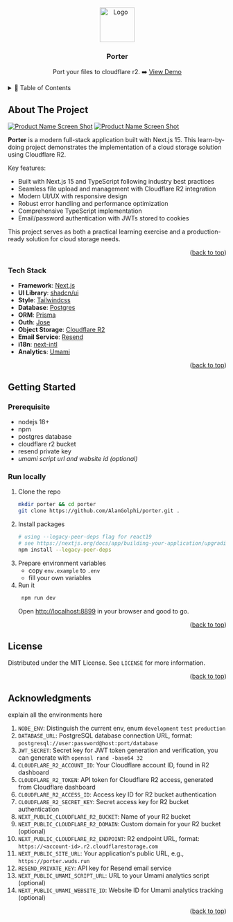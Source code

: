 <a id="readme-top"></a>

<!-- PROJECT LOGO -->
<br />
<div align="center">
  <a href="https://github.com/AlanGolphi/porter">
    <img src="https://pandora.wuds.run/images/250219-ik_93OwGIA.png" alt="Logo" width="80" height="80">
  </a>

  <h3 align="center">Porter</h3>

  <p align="center">
    Port your files to cloudflare r2. ➡️
    <a href="https://porter.wuds.run">View Demo</a>
  </p>
</div>



<!-- TABLE OF CONTENTS -->
<details>
  <summary>📑 Table of Contents</summary>
  
- [About The Project](#about-the-project)
  - [Tech Stack](#tech-stack)
- [Getting Started](#getting-started)
  - [Prerequisite](#prerequisite)
  - [Run locally](#run-locally)
- [License](#license)
- [Acknowledgments](#acknowledgments)
</details>



<!-- ABOUT THE PROJECT -->
## About The Project

[![Product Name Screen Shot][product-screenshot0]](https://porter.wuds.run)
[![Product Name Screen Shot][product-screenshot1]](https://porter.wuds.run)

**Porter** is a modern full-stack application built with Next.js 15. This learn-by-doing project demonstrates the implementation of a cloud storage solution using Cloudflare R2.

Key features:
- Built with Next.js 15 and TypeScript following industry best practices
- Seamless file upload and management with Cloudflare R2 integration
- Modern UI/UX with responsive design
- Robust error handling and performance optimization
- Comprehensive TypeScript implementation
- Email/password authentication with JWTs stored to cookies

This project serves as both a practical learning exercise and a production-ready solution for cloud storage needs.

<p align="right">(<a href="#readme-top">back to top</a>)</p>



### Tech Stack

- **Framework**: [Next.js](https://nextjs.org/)
- **UI Library**: [shadcn/ui](https://ui.shadcn.com/)
- **Style**: [Tailwindcss](https://v3.tailwindcss.com/)
- **Database**: [Postgres](https://www.postgresql.org/)
- **ORM**: [Prisma](https://www.prisma.io/)
- **Outh**: [Jose](https://github.com/panva/jose/)
- **Object Storage**: [Cloudflare R2](https://www.cloudflare.com/developer-platform/products/r2/)
- **Email Service**: [Resend](https://resend.com/)
- **i18n**: [next-intl](https://next-intl.dev/)
- **Analytics**: [Umami](https://umami.is/)

<p align="right">(<a href="#readme-top">back to top</a>)</p>



<!-- GETTING STARTED -->
## Getting Started

### Prerequisite
* nodejs 18+
* npm
* postgres database
* cloudflare r2 bucket
* resend private key
* _umami script url and website id (optional)_

### Run locally

1. Clone the repo
   ```bash
   mkdir porter && cd porter
   git clone https://github.com/AlanGolphi/porter.git .
   ```
2. Install packages
   ```bash
   # using --legacy-peer-deps flag for react19
   # see https://nextjs.org/docs/app/building-your-application/upgrading/version-15
   npm install --legacy-peer-deps
   ```
3. Prepare environment variables
   - copy `env.example` to `.env`
   - fill your own variables
4. Run it
   ```bash
    npm run dev
   ```
   Open [http://localhost:8899](http://localhost:8899) in your browser and good to go.

<p align="right">(<a href="#readme-top">back to top</a>)</p>


<!-- LICENSE -->
## License

Distributed under the MIT License. See `LICENSE` for more information.

<p align="right">(<a href="#readme-top">back to top</a>)</p>


<!-- ACKNOWLEDGMENTS -->
## Acknowledgments

explain all the environments here

1. `NODE_ENV`: Distinguish the current env, enum `development` `test` `production`
2. `DATABASE_URL`: PostgreSQL database connection URL, format: `postgresql://user:password@host:port/database`
3. `JWT_SECRET`: Secret key for JWT token generation and verification, you can generate with `openssl rand -base64 32`
4. `CLOUDFLARE_R2_ACCOUNT_ID`: Your Cloudflare account ID, found in R2 dashboard
5. `CLOUDFLARE_R2_TOKEN`: API token for Cloudflare R2 access, generated from Cloudflare dashboard
6. `CLOUDFLARE_R2_ACCESS_ID`: Access key ID for R2 bucket authentication
7. `CLOUDFLARE_R2_SECRET_KEY`: Secret access key for R2 bucket authentication
8. `NEXT_PUBLIC_CLOUDFLARE_R2_BUCKET`: Name of your R2 bucket
9. `NEXT_PUBLIC_CLOUDFLARE_R2_DOMAIN`: Custom domain for your R2 bucket (optional)
10. `NEXT_PUBLIC_CLOUDFLARE_R2_ENDPOINT`: R2 endpoint URL, format: `https://<account-id>.r2.cloudflarestorage.com`
11. `NEXT_PUBLIC_SITE_URL`: Your application's public URL, e.g., `https://porter.wuds.run`
12. `RESEND_PRIVATE_KEY`: API key for Resend email service
13. `NEXT_PUBLIC_UMAMI_SCRIPT_URL`: URL to your Umami analytics script (optional)
14. `NEXT_PUBLIC_UMAMI_WEBSITE_ID`: Website ID for Umami analytics tracking (optional)

<p align="right">(<a href="#readme-top">back to top</a>)</p>



<!-- MARKDOWN LINKS & IMAGES -->
[product-screenshot0]:https://pandora.wuds.run/images/250219-y-mh7aKTR0.png
[product-screenshot1]: https://pandora.wuds.run/images/250219-_hEx9OA3XP.png